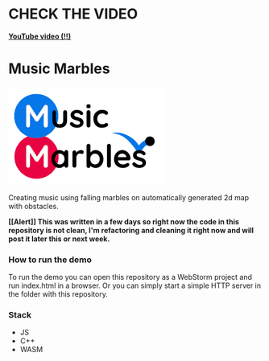 
# CHECK THE VIDEO
[**YouTube video (!!)**](https://www.youtube.com/watch?v=yB-my6OsfvA)

# Music Marbles 

![Demo](/resources/logo_small_.png?raw=true)

Creating music using falling marbles on automatically
generated 2d map with obstacles.

**[[Alert]] This was written in a few days so right now the code in this repository is not clean, 
I'm refactoring and cleaning it right now and will post it later this or next week.**

### How to run the demo
To run the demo you can open this repository as a WebStorm 
project and run index.html in a browser. Or you can simply start 
a simple HTTP server in the folder with this repository.
### Stack

- JS
- C++
- WASM